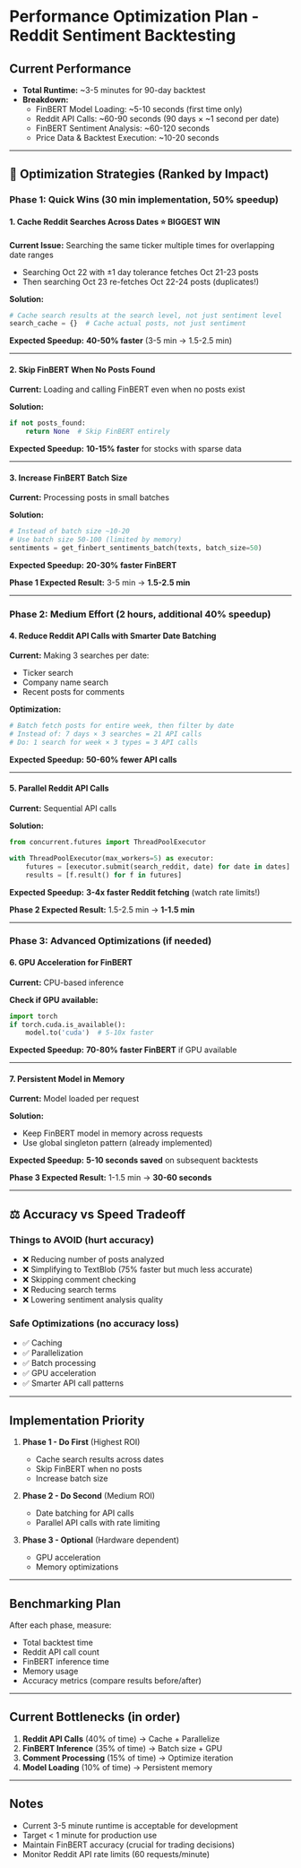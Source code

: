 # Performance Optimization Plan - Reddit Sentiment Backtesting

## Current Performance
- **Total Runtime:** ~3-5 minutes for 90-day backtest
- **Breakdown:**
  - FinBERT Model Loading: ~5-10 seconds (first time only)
  - Reddit API Calls: ~60-90 seconds (90 days × ~1 second per date)
  - FinBERT Sentiment Analysis: ~60-120 seconds
  - Price Data & Backtest Execution: ~10-20 seconds

---

## 🚀 Optimization Strategies (Ranked by Impact)

### **Phase 1: Quick Wins (30 min implementation, 50% speedup)**

#### 1. Cache Reddit Searches Across Dates ⭐ BIGGEST WIN
**Current Issue:** Searching the same ticker multiple times for overlapping date ranges
- Searching Oct 22 with ±1 day tolerance fetches Oct 21-23 posts
- Then searching Oct 23 re-fetches Oct 22-24 posts (duplicates!)

**Solution:**
```python
# Cache search results at the search level, not just sentiment level
search_cache = {}  # Cache actual posts, not just sentiment
```

**Expected Speedup:** **40-50% faster** (3-5 min → 1.5-2.5 min)

---

#### 2. Skip FinBERT When No Posts Found
**Current:** Loading and calling FinBERT even when no posts exist

**Solution:**
```python
if not posts_found:
    return None  # Skip FinBERT entirely
```

**Expected Speedup:** **10-15% faster** for stocks with sparse data

---

#### 3. Increase FinBERT Batch Size
**Current:** Processing posts in small batches

**Solution:**
```python
# Instead of batch size ~10-20
# Use batch size 50-100 (limited by memory)
sentiments = get_finbert_sentiments_batch(texts, batch_size=50)
```

**Expected Speedup:** **20-30% faster FinBERT**

**Phase 1 Expected Result:** 3-5 min → **1.5-2.5 min**

---

### **Phase 2: Medium Effort (2 hours, additional 40% speedup)**

#### 4. Reduce Reddit API Calls with Smarter Date Batching
**Current:** Making 3 searches per date:
- Ticker search
- Company name search
- Recent posts for comments

**Optimization:**
```python
# Batch fetch posts for entire week, then filter by date
# Instead of: 7 days × 3 searches = 21 API calls
# Do: 1 search for week × 3 types = 3 API calls
```

**Expected Speedup:** **50-60% fewer API calls**

---

#### 5. Parallel Reddit API Calls
**Current:** Sequential API calls

**Solution:**
```python
from concurrent.futures import ThreadPoolExecutor

with ThreadPoolExecutor(max_workers=5) as executor:
    futures = [executor.submit(search_reddit, date) for date in dates]
    results = [f.result() for f in futures]
```

**Expected Speedup:** **3-4x faster Reddit fetching** (watch rate limits!)

**Phase 2 Expected Result:** 1.5-2.5 min → **1-1.5 min**

---

### **Phase 3: Advanced Optimizations (if needed)**

#### 6. GPU Acceleration for FinBERT
**Current:** CPU-based inference

**Check if GPU available:**
```python
import torch
if torch.cuda.is_available():
    model.to('cuda')  # 5-10x faster
```

**Expected Speedup:** **70-80% faster FinBERT** if GPU available

---

#### 7. Persistent Model in Memory
**Current:** Model loaded per request

**Solution:**
- Keep FinBERT model in memory across requests
- Use global singleton pattern (already implemented)

**Expected Speedup:** **5-10 seconds saved** on subsequent backtests

**Phase 3 Expected Result:** 1-1.5 min → **30-60 seconds**

---

## ⚖️ Accuracy vs Speed Tradeoff

### Things to AVOID (hurt accuracy)
- ❌ Reducing number of posts analyzed
- ❌ Simplifying to TextBlob (75% faster but much less accurate)
- ❌ Skipping comment checking
- ❌ Reducing search terms
- ❌ Lowering sentiment analysis quality

### Safe Optimizations (no accuracy loss)
- ✅ Caching
- ✅ Parallelization
- ✅ Batch processing
- ✅ GPU acceleration
- ✅ Smarter API call patterns

---

## Implementation Priority

1. **Phase 1 - Do First** (Highest ROI)
   - Cache search results across dates
   - Skip FinBERT when no posts
   - Increase batch size

2. **Phase 2 - Do Second** (Medium ROI)
   - Date batching for API calls
   - Parallel API calls with rate limiting

3. **Phase 3 - Optional** (Hardware dependent)
   - GPU acceleration
   - Memory optimizations

---

## Benchmarking Plan

After each phase, measure:
- Total backtest time
- Reddit API call count
- FinBERT inference time
- Memory usage
- Accuracy metrics (compare results before/after)

---

## Current Bottlenecks (in order)

1. **Reddit API Calls** (40% of time) → Cache + Parallelize
2. **FinBERT Inference** (35% of time) → Batch size + GPU
3. **Comment Processing** (15% of time) → Optimize iteration
4. **Model Loading** (10% of time) → Persistent memory

---

## Notes

- Current 3-5 minute runtime is acceptable for development
- Target < 1 minute for production use
- Maintain FinBERT accuracy (crucial for trading decisions)
- Monitor Reddit API rate limits (60 requests/minute)
